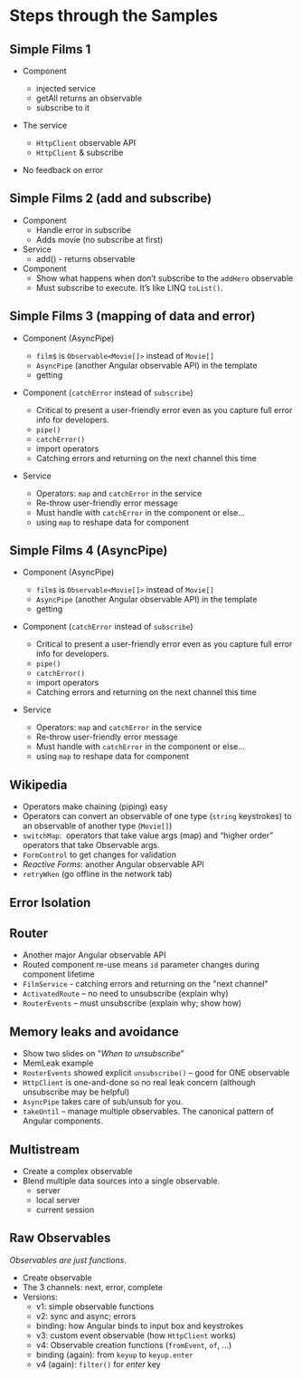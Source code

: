 # Steps through the Samples

## Simple Films 1
- Component
  - injected service
  - getAll returns an observable
  - subscribe to it

- The service
  - `HttpClient` observable API
  - `HttpClient` & subscribe
- No feedback on error

## Simple Films 2 (add and subscribe)
- Component
  - Handle error in subscribe
  - Adds movie (no subscribe at first)
- Service
  - add() - returns observable
- Component
  - Show what happens when don’t subscribe to the `addHero` observable
  - Must subscribe to execute. It’s like LINQ `toList()`.

## Simple Films 3 (mapping of data and error)
- Component (AsyncPipe)
  - `film$` is `Observable<Movie[]>` instead of `Movie[]`
  - `AsyncPipe` (another Angular observable API) in the template
  -  getting

- Component (`catchError` instead of `subscribe`)
  - Critical to present a user-friendly error even as you capture full error info for developers.
  - `pipe()`
  - `catchError()`
  - import operators
  - Catching errors and returning on the next channel this time

- Service
  - Operators: `map` and `catchError` in the service
  - Re-throw user-friendly error message
  - Must handle with `catchError` in the component or else...
  - using `map` to reshape data for component

 ## Simple Films 4 (AsyncPipe)
- Component (AsyncPipe)
  - `film$` is `Observable<Movie[]>` instead of `Movie[]`
  - `AsyncPipe` (another Angular observable API) in the template
  -  getting

- Component (`catchError` instead of `subscribe`)
  - Critical to present a user-friendly error even as you capture full error info for developers.
  - `pipe()`
  - `catchError()`
  - import operators
  - Catching errors and returning on the next channel this time

- Service
  - Operators: `map` and `catchError` in the service
  - Re-throw user-friendly error message
  - Must handle with `catchError` in the component or else...
  - using `map` to reshape data for component
   

## Wikipedia
- Operators make chaining (piping) easy
- Operators can convert an observable of one type (`string` keystrokes) to an observable of another type (`Movie[]`)
- `switchMap`:  operators that take value args (map) and “higher order” operators that take Observable args.
- `FormControl` to get changes for validation
- _Reactive Forms_: another Angular observable API
- `retryWhen` (go offline in the network tab)

## Error Isolation

## Router
- Another major Angular observable API
- Routed component re-use means `id` parameter changes during component lifetime
- `FilmService` - catching errors and returning on the "next channel"
- `ActivatedRoute` – no need to unsubscribe (explain why)
- `RouterEvents` – must unsubscribe (explain why; show how)

## Memory leaks and avoidance
- Show two slides on “_When to unsubscribe_”
- MemLeak example
- `RouterEvents` showed explicit `unsubscribe()` – good for ONE observable
- `HttpClient` is one-and-done so no real leak concern (although unsubscribe may be helpful)
- `AsyncPipe` takes care of sub/unsub for you.
- `takeUntil` – manage multiple observables. The canonical pattern of Angular components.

## Multistream
- Create a complex observable
- Blend multiple data sources into a single observable.
  - server
  - local server
  - current session


## Raw Observables

_Observables are just functions_.

- Create observable 
- The 3 channels: next, error, complete
- Versions:
  - v1: simple observable functions
  - v2: sync and async; errors
  - binding: how Angular binds to input box and keystrokes
  - v3: custom event observable (how `HttpClient` works)
  - v4: Observable creation functions (`fromEvent`, `of`, ...)
  - binding (again): from `keyup` to `keyup.enter`
  - v4 (again): `filter()` for _enter_ key

